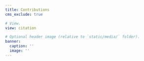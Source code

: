 ```yaml
---
title: Contributions
cms_exclude: true

# View.
view: citation

# Optional header image (relative to `static/media/` folder).
banner:
  caption: ''
  image: ''
---
```

